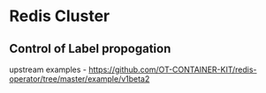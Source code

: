 # Redis Cluster

## Control of Label propogation

upstream examples - https://github.com/OT-CONTAINER-KIT/redis-operator/tree/master/example/v1beta2
